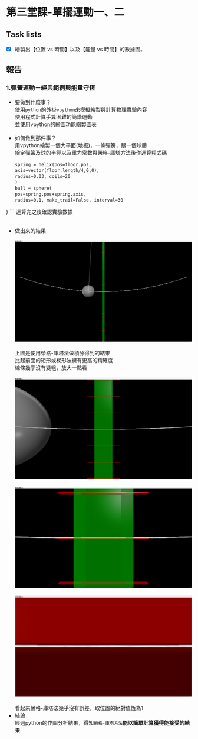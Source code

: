 # 第三堂課-單擺運動一、二
## Task lists
- [x] 繪製出【位置 vs 時間】以及【能量 vs 時間】的數據圖。
## 報告
### 1.彈簧運動－經典範例與能量守恆
  - 要做到什麼事？<br>
      使用`python`的外掛`vpython`來模擬繪製與計算物理實驗內容<br>
      使用程式計算手算困難的簡諧運動<br>
      並使用vpython的繪圖功能繪製圖表<br><br>
  - 如何做到那件事？<br>
      用vpython繪製一個大平面(地板)，一條彈簧，跟一個球體<br>
      給定彈簧及球的半徑以及重力常數與榮格-庫塔方法後作運算[程式碼](/第三堂課-彈簧運動1、2/彈簧運動集合.py)<br>
      ```
      spring = helix(pos=floor.pos,
    axis=vector(floor.length/4,0,0),
	radius=0.03, coils=20
    )
    ball = sphere(
    pos=spring.pos+spring.axis,
	radius=0.1, make_trail=False, interval=30
)
      ``` 
      運算完之後確認實驗數據<br><br>
  - 做出來的結果<br><br>
      ![This is an image](/第二堂課-單擺運動2/result.png)<br>
      <br>
      上圖是使用榮格-庫塔法做積分得到的結果<br>
      比起前面的矩形或梯形法擁有更高的精確度<br>
      線條幾乎沒有變粗，放大一點看<br><br>
      ![This is an image](/第二堂課-單擺運動2/resultdtc.png)<br>
      <br>
      ![This is an image](/第二堂課-單擺運動2/resultddtc.png)<br>
      <br>
      ![This is an image](/第二堂課-單擺運動2/resultd3tc.png)<br>
      <br>
      看起來榮格-庫塔法幾乎沒有誤差，取位置的絕對值恆為1<br>
  - 結論<br>
      經過python的作圖分析結果，得知`榮格-庫塔方法`**能以簡單計算獲得能接受的結果**
